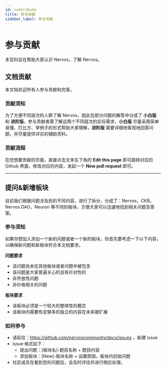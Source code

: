 ```yaml
---
id: contribute
title: 参与贡献
sidebar_label: 参与贡献
---
```



# 参与贡献

本百科旨在帮助大家认识 Nervos，了解 Nervos。

## 文档贡献

本文档欢迎所有人参与贡献和完善。


### 贡献须知

为了方便不同层次的人群了解 Nervos，因此在部分问题的解答中分成了 **小白版** 和 **进阶版**，参与贡献者需了解这两个不同层次的实际需求，**小白版** 尽量采用简单易懂、打比方、举例子的形式帮助大家理解，**进阶版** 需要详细地客观地回答问题，并尽量提供详实的辅助资料。

### 贡献流程

在您想要贡献的页面，直接点击文末左下角的 **Edit this page** 即可跳转对应的 Github 界面，修改对应的内容，发起一个 **New pull request** 即可。

---

## 提问&新增板块

目前我们根据问题涉及到的不同内容，进行了拆分，分成了：Nervos，CKB，Nervos DAO，Neuron 等不同的板块，方便大家可以迅速地找到相关问题及答案。

### 参与须知

如果你想加入添加一个新的问题或者一个新的板块，你首先要考虑一下以下内容，以确保新问题和新板块符合本文档要求。

**问题要求**
* 该问题尚未在其他板块或者问题中被包含
* 该问题是大家普遍关心的且有针对性的
* 非开放性问题
* 非价格相关的问题

**板块要求**
* 该板块必须是一个较大的整体性的概念
* 该板块内需要有足够多的独立的内容在未来被扩展

### 如何参与

* 请前往：https://github.com/nervoscommunity/docs/issues ，新建 issue
* issue 格式如下：
    * 提出问题：[板块名]-题目名称 + 题目内容
    * 添加板块：[New]-板块名称 + 设置原因，板块内初始问题
* 社区成员在看到您的问题后，会及时评估并进行相应处理。


